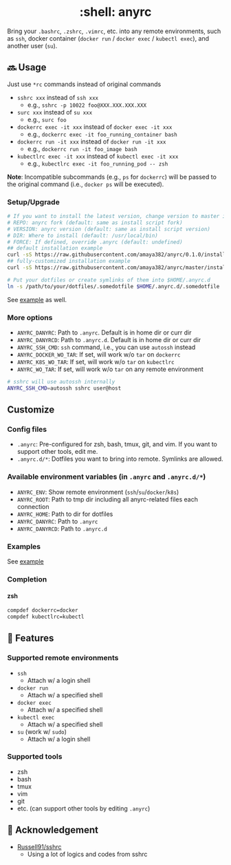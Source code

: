 <h1 align="center">:shell: anyrc</h1>

Bring your `.bashrc`, `.zshrc`, `.vimrc`, etc. into any remote environments, such as `ssh`, docker container (`docker run` / `docker exec` / `kubectl exec`), and another user (`su`).


## :soon: Usage
Just use `*rc` commands instead of original commands

* `sshrc xxx` instead of `ssh xxx`
  * e.g., `sshrc -p 10022 foo@XXX.XXX.XXX.XXX`
* `surc xxx` instead of `su xxx`
  * e.g., `surc foo`
* `dockerrc exec -it xxx` instead of `docker exec -it xxx`
  * e.g., `dockerrc exec -it foo_running_container bash`
* `dockerrc run -it xxx` instead of `docker run -it xxx`
  * e.g., `dockerrc run -it foo_image bash`
* `kubectlrc exec -it xxx` instead of `kubectl exec -it xxx`
  * e.g., `kubectlrc exec -it foo_running_pod -- zsh`

**Note**: Incompatible subcommands (e.g., `ps` for `dockerrc`) will be passed to the original command (i.e., `docker ps` will be executed).


### Setup/Upgrade
```sh
# If you want to install the latest version, change version to master in the url and set VERSION
# REPO: anyrc fork (default: same as install script fork)
# VERSION: anyrc version (default: same as install script version)
# DIR: Where to install (default: /usr/local/bin)
# FORCE: If defined, override .anyrc (default: undefined)
## default installation example
curl -sS https://raw.githubusercontent.com/amaya382/anyrc/0.1.0/install.sh | bash
## fully-customized installation example
curl -sS https://raw.githubusercontent.com/amaya382/anyrc/master/install.sh | VERSION=master DIR=~/.local/bin FORCE=1 bash

# Put your dotfiles or create symlinks of them into $HOME/.anyrc.d
ln -s /path/to/your/dotfiles/.somedotfile $HOME/.anyrc.d/.somedotfile
```

See [example](./example) as well.


### More options
* `ANYRC_DANYRC`: Path to `.anyrc`. Default is in home dir or curr dir
* `ANYRC_DANYRCD`: Path to `.anyrc.d`. Default is in home dir or curr dir
* `ANYRC_SSH_CMD`: `ssh` command, i.e., you can use `autossh` instead
* `ANYRC_DOCKER_WO_TAR`: If set, will work w/o `tar` on `dockerrc`
* `ANYRC_K8S_WO_TAR`: If set, will work w/o `tar` on `kubectlrc`
* `ANYRC_WO_TAR`: If set, will work w/o `tar` on any remote environment

```sh
# sshrc will use autossh internally
ANYRC_SSH_CMD=autossh sshrc user@host
```


## Customize
### Config files
* `.anyrc`: Pre-configured for zsh, bash, tmux, git, and vim. If you want to support other tools, edit me.
* `.anyrc.d/*`: Dotfiles you want to bring into remote. Symlinks are allowed.

### Available environment variables (in `.anyrc` and `.anyrc.d/*`)
* `ANYRC_ENV`: Show remote environment (`ssh`/`su`/`docker`/`k8s`)
* `ANYRC_ROOT`: Path to tmp dir including all anyrc-related files each connection
* `ANYRC_HOME`: Path to dir for dotfiles
* `ANYRC_DANYRC`: Path to `.anyrc`
* `ANYRC_DANYRCD`: Path to `.anyrc.d`

### Examples
See [example](./example)

### Completion
#### zsh
```sh
compdef dockerrc=docker
compdef kubectlrc=kubectl
```


## :trident: Features
### Supported remote environments
* `ssh`
  * Attach w/ a login shell
* `docker run`
  * Attach w/ a specified shell
* `docker exec`
  * Attach w/ a specified shell
* `kubectl exec`
  * Attach w/ a specified shell
* `su` (work w/ `sudo`)
  * Attach w/ a login shell

### Supported tools
* zsh
* bash
* tmux
* vim
* git
* etc. (can support other tools by editing `.anyrc`)


## :bow: Acknowledgement
* [Russell91/sshrc](https://github.com/Russell91/sshrc)
  * Using a lot of logics and codes from sshrc
